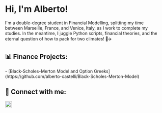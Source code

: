 <h1>Hi, I'm Alberto!</h1>
I'm a double-degree student in Financial Modelling, splitting my time between Marseille, France, and Venice, Italy, as I work to complete my studies. In the meantime, I juggle Python scripts, financial theories, and the eternal question of how to pack for two climates! 🧳✈️

<h2>📊 Finance Projects:</h2>
- [Black-Scholes-Merton Model and Option Greeks](https://github.com/alberto-castelli/Black-Scholes-Merton-Model)


<h2> 🤳 Connect with me:</h2>

[<img align="left" alt="JoshMadakor | LinkedIn" width="22px" src="https://cdn.jsdelivr.net/npm/simple-icons@v3/icons/linkedin.svg" />][linkedin]

[linkedin]: https://www.linkedin.com/in/alberto-castelli-
